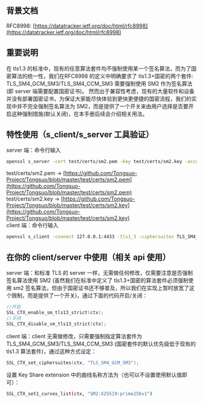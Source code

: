 <a name="lrjx4"></a>
## 背景文档
RFC8998: [https://datatracker.ietf.org/doc/html/rfc8998](https://datatracker.ietf.org/doc/html/rfc8998)
<a name="ac8549da"></a>
## 重要说明
在 tls1.3 的标准中，现有的任意算法套件均不强制使用某一个签名算法，而为了国密算法的统一性，我们在RFC8998 的定义中明确要求了 tls1.3+国密的两个套件: TLS_SM4_GCM_SM3/TLS_SM4_CCM_SM3 需要强制使用 SM2 作为签名算法(即 server 端需要配置国密证书)。 然而出于兼容性考虑，现有的大量软件和设备并没有部署国密证书，为保证大家能尽快体验到更快更便捷的国密流程，我们的实现中并不完全强制签名算法为 SM2，而是提供了一个开关来由用户选择是否要开启这种强制措施(默认关闭)，在本手册后续会介绍相关用法。
<a name="0344679d"></a>
## 特性使用（s_client/s_server 工具验证）
server 端：命令行输入
```bash
openssl s_server -cert test/certs/sm2.pem -key test/certs/sm2.key -accept 127.0.0.1:4433
```
test/certs/sm2.pem -> [https://github.com/Tongsuo-Project/Tongsuo/blob/master/test/certs/sm2.pem](https://github.com/Tongsuo-Project/Tongsuo/blob/master/test/certs/sm2.pem)<br />test/certs/sm2.key -> [https://github.com/Tongsuo-Project/Tongsuo/blob/master/test/certs/sm2.key](https://github.com/Tongsuo-Project/Tongsuo/blob/master/test/certs/sm2.key)<br />client 端：命令行输入
```bash
openssl s_client -connect 127.0.0.1:4433 -tls1_3 -ciphersuites TLS_SM4_GCM_SM3
```
<a name="041f0a9c"></a>
## 在你的 client/server 中使用（相关 api 使用）
server 端：和标准 TLS 的 server 一样，无需做任何修改，仅需要注意是否强制签名算法使用 SM2 (虽然我们在标准中定义了 tls1.3+国密的算法套件必须强制使用 sm2 签名算法，但由于国密证书还不够普及，所以我们在实现上暂时放宽了这个限制，而是提供了一个开关)，通过下面的代码开启/关闭：
```c
//开启
SSL_CTX_enable_sm_tls13_strict(ctx);
//关闭
SSL_CTX_disable_sm_tls13_strict(ctx);
```
client 端：client 无需做修改，只需要强制指定算法套件为 TLS_SM4_GCM_SM3/TLS_SM4_CCM_SM3 (国密套件的默认优先级低于现有的 tls1.3 算法套件)，通过这种方式设定：
```c
SSL_CTX_set_ciphersuites(ctx, "TLS_SM4_GCM_SM3");
```

设置 Key Share extension 中的曲线名称方法为（也可以不设置使用默认值即可）：
```bash
SSL_CTX_set1_curves_list(ctx, "SM2:X25519:prime256v1")
```
